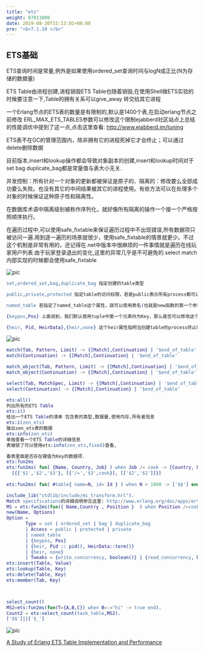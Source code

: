 ```yaml
---
title: "ets"
weight: 07011000
date: 2019-08-30T15:13:01+08:00
pre: "<b>7.1.10 </b>"
---
```



## ETS基础

ETS查询时间是常量,例外是如果使用ordered_set查询时间与logN成正比(N为存储的数据量)

ETS Table由进程创建,进程销毁ETS Table也随着销毁,在使用Shell做ETS实验的时候要注意一下,Table的拥有关系可以give_away 转交给其它进程

一个Erlang节点的ETS表的数量是有限制的,默认是1400个表,在启动erlang节点之前修改 ERL_MAX_ETS_TABLES参数可以修改这个限制ejabberd社区站点上总结的性能调优中提到了这一点,点击这里查看:
<http://www.ejabberd.im/tuning>

ETS表不在GC的管理范围内，除非拥有它的进程死掉它才会终止；可以通过delete删除数据

目前版本,insert和lookup操作都会导致对象副本的创建,insert和lookup时间对于set bag duplicate_bag都是常量值与表大小无关.

并发控制：所有针对一个对象的更新都被保证是原子的、隔离的：修改要么全部成功要么失败。也没有其它的中间结果被其它的进程使用。有些方法可以在处理多个对象的时候保证这种原子性和隔离性。

在数据库术语中隔离级别被称作序列化，就好像所有隔离的操作一个接一个严格按照顺序执行。

在遍历过程中,可以使用safe_fixtable来保证遍历过程中不出现错误,所有数据项只被访问一遍.用到逐一遍历的场景就很少，使用safe_fixtable的情景就更少。不过这个机制是非常有用的，还记得在.net中版本中很麻烦的一件事情就是遍历在线玩家用户列表.由于玩家登录退出的变化,这里的异常几乎是不可避免的.select match内部实现的时候都会使用safe_fixtable

![pic](/images/screenshot_1534763574440.png)

```erlang
set,ordered_set,bag,duplicate_bag 指定创建的table类型

public,private,protected 指定table的访问权限，若是public表示所有process都可以对该table进行读写(只要你知道TableId或者TableName)，private表示只有创建表的process才能对table进行读写，而protected则表示所有的process都可以对表进行读取，但是只有创建表的process能够对表进行写操作（ps: ets table仅可以被同一个erlang node中的processes共享）

named_table 若指定了named_table这个属性，就可以使用表名(也就是new函数的第一个参数Name)对表进行操作，而无需使用TableId

{keypos,Pos} 上面说到，我们默认使用tuple中第一个元素作为Key，那么是否可以修改这个规则呢？自然可以，使用{keypos,Pos}即可，其中Pos就是表示使用tuple中第几个元素作为Key

{heir, Pid, HeirData},{heir,none} 这个heir属性指明当创建table的process终止时，是否有其他process来继承这个table，默认值是{heir,none},表示没有继承者，所以当创建表的process终止时，表也随之被delete；若我们指定了{heir,Pid,HeirData}，那么当创建表的process终止时，process identifer为Pid的process将会收到一个消息：{'ETS-TRANSFER',tid(),FromPid,HeirData},这样表的拥有权就转交了，我们可以看下面这段测试代码
```

![pic](/images/screenshot_1534763622130.png)

```erlang
match(Tab, Pattern, Limit) -> {[Match],Continuation} | '$end_of_table'
match(Continuation) -> {[Match],Continuation} | '$end_of_table' 

match_object(Tab, Pattern, Limit) -> {[Match],Continuation} | '$end_of_table'
match_object(Continuation) -> {[Match],Continuation} | '$end_of_table'  

select(Tab, MatchSpec, Limit) -> {[Match],Continuation} | '$end_of_table' 
select(Continuation) -> {[Match],Continuation} | '$end_of_table' 

ets:all()
列出所有的ETS Table  
ets:i()
给出一个ETS Table的清单 包含表的类型,数据量,使用内存,所有者信息 
ets:i(zen_ets)
输出zen_ets表的数据
ets:info(zen_ets)
单独查看一个ETS Table的详细信息
表被锁了可以使用ets:info(zen_ets,fixed)查看, 

看表里面是否存在键值为Key的数据项. 
ets:fun2ms
ets:fun2ms( fun( {Name, Country, Job} ) when Job /= cook -> [Country, Name] end ). 
  [{{'$1','$2','$3'}, [{'/=','$3',cook}], [['$2','$1']]}] 
   
ets:fun2ms( fun( #table{ name=N, id= Id } ) when N > 1000 -> ['$$'] end ) 

include_lib("stdlib/include/ms_transform.hrl").
Match specifications的详细说明参见这里: http://www.erlang.org/doc/apps/erts/match_spec.html  
MS = ets:fun2ms(fun({ Name,Country , Position }  ) when Position /=cook -> [Country,Name ] end   )  
new(Name, Options)
Option = 
       Type = set | ordered_set | bag | duplicate_bag
       | Access = public | protected | private
       | named_table
       | {keypos, Pos}
       | {heir, Pid :: pid(), HeirData::term()}
       | {heir, none}
       | Tweaks = {write_concurrency, boolean()} | {read_concurrency, boolean()} | compressed
ets:insert(Table, Value)
ets:lookup(Table, Key)
ets:delete(Table, Key)
ets:member(Tab, Key) 



select_count()
MS2=ets:fun2ms(fun(T={A,B,C}) when B=:="hi" -> true end). 
Count2 = ets:select_count(task_table,MS2). 
['$$']||['$_']

```

![pic](/images/screenshot_1534763659878.png)

[A Study of Erlang ETS Table Implementation and Performance](https://snapbrowse.com/browse.php/Oi8vd3d3/LmVybGFu/Zy5zZS93/b3Jrc2hv/cC8yMDAz/L3BhcGVy/L3A0My1m/cml0Y2hp/ZS5wZGY_/3D/b0/)
